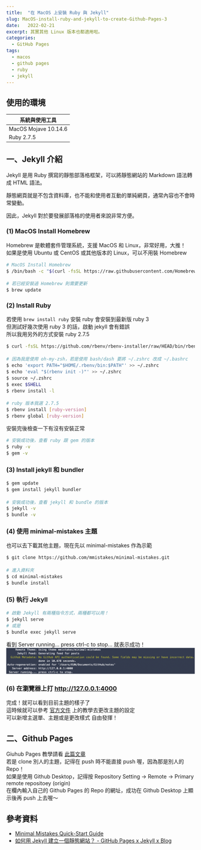 ```yaml
---
title:  "在 MacOS 上安裝 Ruby 與 Jekyll"
slug: MacOS-install-ruby-and-jekyll-to-create-Github-Pages-3
date:   2022-02-21
excerpt: 其實其他 Linux 版本也都適用啦。
categories:
  - GitHub Pages
tags:
  - macos
  - github pages
  - ruby
  - jekyll
---
```


## 使用的環境

| 系統與使用工具 | 
| ----- |  
| MacOS Mojave 10.14.6 | 
| Ruby 2.7.5 | 

## 一、Jekyll 介紹
Jekyll 是用 Ruby 撰寫的靜態部落格框架，可以將靜態網站的 Markdown 語法轉成 HTML 語法。  

靜態網頁就是不包含資料庫，也不能和使用者互動的單純網頁，通常內容也不會時常變動。  

因此，Jekyll 對於要發展部落格的使用者來說非常方便。  

### (1) MacOS Install Homebrew
Homebrew 是軟體套件管理系統，支援 MacOS 和 Linux，非常好用，大推！  
如果是使用 Ubuntu 或 CentOS 或其他版本的 Linux，可以不用裝 Homebrew  
```bash
# MacOS Install Homebrew
$ /bin/bash -c "$(curl -fsSL https://raw.githubusercontent.com/Homebrew/install/HEAD/install.sh)"

# 若已經安裝過 Homebrew 則需要更新
$ brew update
```
### (2) Install Ruby
若使用 `brew install ruby` 安裝 ruby 會安裝到最新版 ruby 3  
但測試好幾次使用 ruby 3 的話，啟動 jekyll 會有錯誤  
所以我用另外的方式安裝 ruby 2.7.5  

```bash
$ curl -fsSL https://github.com/rbenv/rbenv-installer/raw/HEAD/bin/rbenv-installer | bash

# 因為我是使用 oh-my-zsh，若是使用 bash/dash 要將 ~/.zshrc 改成 ~/.bashrc
$ echo 'export PATH="$HOME/.rbenv/bin:$PATH"' >> ~/.zshrc  
$ echo 'eval "$(rbenv init -)"' >> ~/.zshrc
$ source ~/.zshrc
$ exec $SHELL
$ rbenv install -l

# ruby 版本我選 2.7.5
$ rbenv install [ruby-version] 
$ rbenv global [ruby-version] 
```
安裝完後檢查一下有沒有安裝正常 
```bash
# 安裝成功後，查看 ruby 跟 gem 的版本
$ ruby -v
$ gem -v
```

### (3) Install jekyll 和 bundler
```bash
$ gem update
$ gem install jekyll bundler

# 安裝成功後，查看 jekyll 和 bundle 的版本
$ jekyll -v
$ bundle -v
```

### (4) 使用 minimal-mistakes 主題
也可以去下載其他主題，現在先以 minimal-mistakes 作為示範
```bash
$ git clone https://github.com/mmistakes/minimal-mistakes.git

# 進入資料夾
$ cd minimal-mistakes
$ bundle install
```
### (5) 執行 Jekyll
```bash
# 啟動 Jekyll 有兩種指令方式，兩種都可以用！
$ jekyll serve
# 或是
$ bundle exec jekyll serve
```
看到 Server running... press ctrl-c to stop... 就表示成功！
![](/assets/images/2022-02-21-Macos-install-ruby-and-jekyll-to-create-Github-Pages-3/1.png)



### (6) 在瀏覽器上打 http://127.0.0.1:4000
完成！就可以看到目前主題的樣子了  
這時候就可以參考 [官方文件](https://mmistakes.github.io/minimal-mistakes/docs/quick-start-guide/ "官方文件") 上的教學去更改主題的設定  
可以新增主選單、主題或是更改樣式
自由發揮！

## 二、Github Pages 
Giuhub Pages 教學請看 [此篇文章](https://notes.lookfred.com/posts/How-to-use-Github-Pages-2/)  
若是 clone 別人的主題，記得在 push 時不能直接 push 喔，因為那是別人的 Repo！  
如果是使用 Github Desktop，記得按 Repository Setting -> Remote -> Primary remote repositoey (origin)  
在欄內輸入自己的 Github Pages 的 Repo 的網址，成功在 Github Desktop 上顯示後再 push 上去喔～  


## 參考資料
- [Minimal Mistakes Quick-Start Guide](https://mmistakes.github.io/minimal-mistakes/docs/quick-start-guide/) 
- [如何用 Jekyll 建立一個靜態網站？ - GitHub Pages x Jekyll x Blog](https://ktinglee.github.io/install-github-pages-blog-2/) 